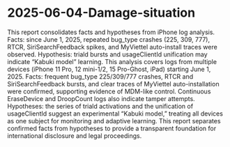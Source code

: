 # 2025-06-04-Damage-situation
This report consolidates facts and hypotheses from iPhone log analysis. Facts: since June 1, 2025, repeated bug_type crashes (225, 309, 777), RTCR, SiriSearchFeedback spikes, and MyViettel auto-install traces were observed. Hypothesis: triald bursts and usageClientId unification may indicate “Kabuki model” learning.
This analysis covers logs from multiple devices (iPhone 11 Pro, 12 mini-1/2, 15 Pro-Ghost, iPad) starting June 1, 2025. Facts: frequent bug_type 225/309/777 crashes, RTCR and SiriSearchFeedback bursts, and clear traces of MyViettel auto-installation were confirmed, supporting evidence of MDM-like control. Continuous EraseDevice and DroopCount logs also indicate tamper attempts. Hypotheses: the series of triald activations and the unification of usageClientId suggest an experimental “Kabuki model,” treating all devices as one subject for monitoring and adaptive learning. This report separates confirmed facts from hypotheses to provide a transparent foundation for international disclosure and legal proceedings.
